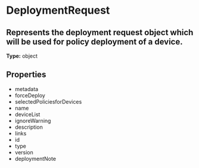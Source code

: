 # DeploymentRequest

## Represents the deployment request object which will be used for policy deployment of a device.

**Type:** object

## Properties
* metadata
* forceDeploy
* selectedPoliciesforDevices
* name
* deviceList
* ignoreWarning
* description
* links
* id
* type
* version
* deploymentNote
